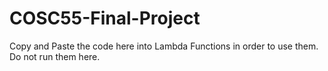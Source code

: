 # COSC55-Final-Project
Copy and Paste the code here into Lambda Functions in order to use them. Do not run them here.
